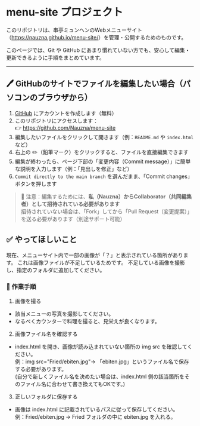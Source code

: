 # menu-site プロジェクト

このリポジトリは、串亭ミュンヘンのWebメニューサイト（<https://nauzna.github.io/menu-site/>）を管理・公開するためのものです。

このページでは、Git や GitHub にあまり慣れていない方でも、安心して編集・更新できるように手順をまとめています。

---

## 🖊 GitHubのサイトでファイルを編集したい場合（パソコンのブラウザから）

1. [GitHub](https://github.com) にアカウントを作成します（無料）
2. このリポジトリにアクセスします：  
   👉 https://github.com/Nauzna/menu-site
3. 編集したいファイルをクリックして開きます（例：`README.md` や `index.html` など）
4. 右上の ✏️（鉛筆マーク）をクリックすると、ファイルを直接編集できます
5. 編集が終わったら、ページ下部の「変更内容（Commit message）」に簡単な説明を入力します（例：「見出しを修正」など）
6. `Commit directly to the main branch` を選んだまま、「Commit changes」ボタンを押します

> 🔐 注意：編集するためには、**私（Nauzna）からCollaborator（共同編集者）として招待されている必要があります**  
> 招待されていない場合は、「Fork」してから「Pull Request（変更提案）」を送る必要があります（別途サポート可能）

## ✅ やってほしいこと

現在、メニューサイト内で一部の画像が「？」と表示されている箇所があります。
これは画像ファイルが不足しているためです。
不足している画像を撮影し、指定のフォルダに追加してください。

### 📝 作業手順

1. 画像を撮る  
- 該当メニューの写真を撮影してください。
- なるべくカウンターで料理を撮ると、見栄えが良くなります。
2. 画像ファイル名を確認する  
- index.html を開き、画像が読み込まれていない箇所の img src を確認してください。  
例：img src="Fried/ebiten.jpg"→ 「ebiten.jpg」というファイル名で保存する必要があります。  
(自分で新しくファイル名を決めたい場合は、index.html 側の該当箇所をそのファイル名に合わせて書き換えてもOKです。)
3. 正しいフォルダに保存する  
- 画像は index.html に記載されているパスに従って保存してください。  
例：Fried/ebiten.jpg → Fried フォルダの中に ebiten.jpg を入れる。








